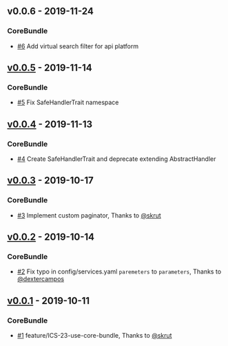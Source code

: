 <!-- changelog-linker -->

<!-- dumped content start -->

## v0.0.6 - 2019-11-24

### CoreBundle

- [#6] Add virtual search filter for api platform

<!-- dumped content end -->

<!-- dumped content start -->

## [v0.0.5] - 2019-11-14

### CoreBundle

- [#5] Fix SafeHandlerTrait namespace

<!-- dumped content end -->

<!-- dumped content start -->

## [v0.0.4] - 2019-11-13

### CoreBundle

- [#4] Create SafeHandlerTrait and deprecate extending AbstractHandler

<!-- dumped content end -->

<!-- dumped content start -->

## [v0.0.3] - 2019-10-17

### CoreBundle

- [#3] Implement custom paginator, Thanks to [@skrut]

<!-- dumped content end -->

<!-- dumped content start -->

## [v0.0.2] - 2019-10-14

### CoreBundle

- [#2] Fix typo in config/services.yaml `paremeters` to `parameters`, Thanks to [@dextercampos]

## [v0.0.1] - 2019-10-11

### CoreBundle

- [#1] feature/ICS-23-use-core-bundle, Thanks to [@skrut]

<!-- dumped content end -->

[#1]: https://github.com/loyaltycorp/symfony-bundles/pull/1
[@skrut]: https://github.com/skrut

[#2]: https://github.com/loyaltycorp/symfony-bundles/pull/2
[@dextercampos]: https://github.com/dextercampos
[v0.0.1]: https://github.com/loyaltycorp/symfony-bundles/compare/v0.0.1...v0.0.1

[#3]: https://github.com/loyaltycorp/symfony-bundles/pull/3
[v0.0.2]: https://github.com/loyaltycorp/symfony-bundles/compare/v0.0.1...v0.0.2

[#4]: https://github.com/loyaltycorp/symfony-bundles/pull/4
[v0.0.3]: https://github.com/loyaltycorp/symfony-bundles/compare/v0.0.2...v0.0.3
[#5]: https://github.com/loyaltycorp/symfony-bundles/pull/5
[v0.0.4]: https://github.com/loyaltycorp/symfony-bundles/compare/v0.0.3...v0.0.4
[#6]: https://github.com/loyaltycorp/symfony-bundles/pull/6
[v0.0.5]: https://github.com/loyaltycorp/symfony-bundles/compare/v0.0.4...v0.0.5